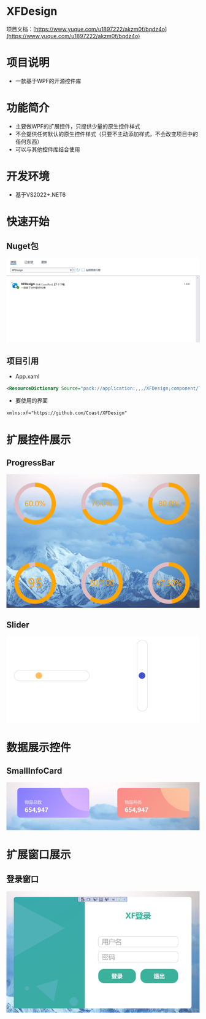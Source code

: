 # XFDesign

项目文档：[https://www.yuque.com/u1897222/akzm0f/bqdz4o](https://www.yuque.com/u1897222/akzm0f/bqdz4o)

# 项目说明

- 一款基于WPF的开源控件库



# 功能简介

- 主要做WPF的扩展控件，只提供少量的原生控件样式
- 不会提供任何默认的原生控件样式（只要不主动添加样式，不会改变项目中的任何东西）
- 可以与其他控件库结合使用



# 开发环境

- 基于VS2022+.NET6



# 快速开始

## Nuget包

![img](Image/1659082343196-573c50e3-02bc-4556-ba8a-1d0bb936aede.png)

## 项目引用

- App.xaml

```xml
<ResourceDictionary Source="pack://application:,,,/XFDesign;component/Themes/Generic.xaml" />
```

- 要使用的界面

```xml
xmlns:xf="https://github.com/Coast/XFDesign"
```



# 扩展控件展示

## ProgressBar

![image-20220729162627896](Image/image-20220729162627896.png)



## Slider

![image.png](Image/1662014612740-4de407b3-efc4-40be-88c6-ce5384697422.png)

# 数据展示控件

## SmallInfoCard

![image.png](Image/1662014740370-cca61f38-d13e-4545-b797-7d796de5e921.png)



# 扩展窗口展示

## 登录窗口

![image.png](Image/1659406814441-891c0276-3fc8-4a1f-bd70-409ce7d6963b.png)